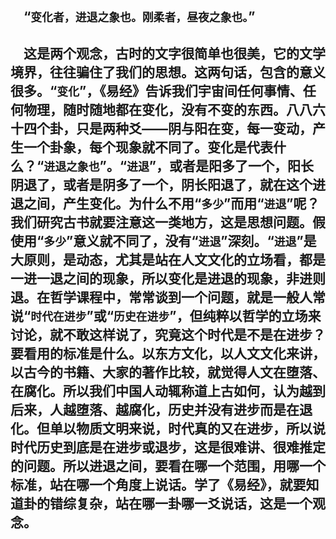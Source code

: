 &emsp;“``变化者，进退之象也。刚柔者，昼夜之象也。``”
---
&emsp;这是两个观念，古时的文字很简单也很美，它的文学境界，往往骗住了我们的思想。这两句话，包含的意义很多。“``变化``”，《易经》告诉我们宇宙间任何事情、任何物理，随时随地都在变化，没有不变的东西。八八六十四个卦，只是两种爻——阴与阳在变，每一变动，产生一个卦象，每个现象就不同了。变化是代表什么？“``进退之象也``”。“``进退``”，或者是阳多了一个，阳长阴退了，或者是阴多了一个，阴长阳退了，就在这个进退之间，产生变化。为什么不用“``多少``”而用“``进退``”呢？我们研究古书就要注意这一类地方，这是思想问题。假使用“``多少``”意义就不同了，没有“``进退``”深刻。“``进退``”是大原则，是动态，尤其是站在人文文化的立场看，都是一进一退之间的现象，所以变化是进退的现象，非进则退。在哲学课程中，常常谈到一个问题，就是一般人常说“``时代在进步``”或“``历史在进步``”，但纯粹以哲学的立场来讨论，就不敢这样说了，究竟这个时代是不是在进步？要看用的标准是什么。以东方文化，以人文文化来讲，以古今的书籍、大家的著作比较，就觉得人文在堕落、在腐化。所以我们中国人动辄称道上古如何，认为越到后来，人越堕落、越腐化，历史并没有进步而是在退化。但单以物质文明来说，时代真的又在进步，所以说时代历史到底是在进步或退步，这是很难讲、很难推定的问题。所以进退之间，要看在哪一个范围，用哪一个标准，站在哪一个角度上说话。学了《易经》，就要知道卦的错综复杂，站在哪一卦哪一爻说话，这是一个观念。
---
